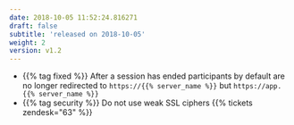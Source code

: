 ```yaml
---
date: 2018-10-05 11:52:24.816271
draft: false
subtitle: 'released on 2018-10-05'
weight: 2
version: v1.2
---
```


- {{% tag fixed %}} After a session has ended participants by default are no longer redirected to `https://{{% server_name %}}` but `https://app.{{% server_name %}}`
- {{% tag security %}} Do not use weak SSL ciphers {{% tickets zendesk="63" %}}
